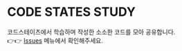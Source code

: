 # CODE STATES STUDY
코드스테이츠에서 학습하며 작성한 소소한 코드를 모아 공유합니다.  
👉👉 [Issues] 메뉴에서 확인해주세요.

[Issues]: https://github.com/PerlPark/CODE-STATES-STUDY/issues

